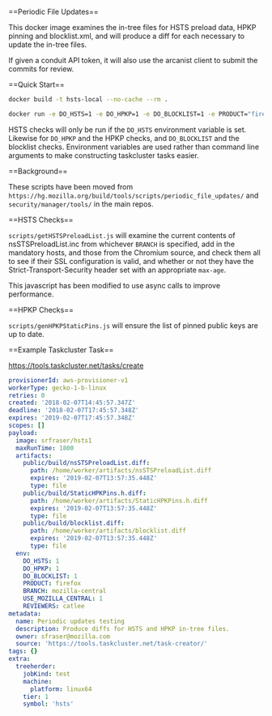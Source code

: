 
==Periodic File Updates==

This docker image examines the in-tree files for HSTS preload data, HPKP pinning and blocklist.xml, and
will produce a diff for each necessary to update the in-tree files.

If given a conduit API token, it will also use the arcanist client to submit the commits for review.


==Quick Start==

```sh
docker build -t hsts-local --no-cache --rm .

docker run -e DO_HSTS=1 -e DO_HPKP=1 -e DO_BLOCKLIST=1 -e PRODUCT="firefox" -e BRANCH="mozilla-central" -e USE_MOZILLA_CENTRAL=1 hsts-local
```

HSTS checks will only be run if the `DO_HSTS` environment variable is set.
Likewise for `DO_HPKP` and the HPKP checks, and `DO_BLOCKLIST` and the
blocklist checks. Environment variables are used rather than command line
arguments to make constructing taskcluster tasks easier.

==Background==

These scripts have been moved from
`https://hg.mozilla.org/build/tools/scripts/periodic_file_updates/` and
`security/manager/tools/` in the main repos.

==HSTS Checks==

`scripts/getHSTSPreloadList.js` will examine the current contents of
nsSTSPreloadList.inc from whichever `BRANCH` is specified, add in the mandatory
hosts, and those from the Chromium source, and check them all to see if their
SSL configuration is valid, and whether or not they have the
Strict-Transport-Security header set with an appropriate `max-age`. 

This javascript has been modified to use async calls to improve performance.

==HPKP Checks==

`scripts/genHPKPStaticPins.js` will ensure the list of pinned public keys are
up to date.

==Example Taskcluster Task==

https://tools.taskcluster.net/tasks/create

```yaml
provisionerId: aws-provisioner-v1
workerType: gecko-1-b-linux
retries: 0
created: '2018-02-07T14:45:57.347Z'
deadline: '2018-02-07T17:45:57.348Z'
expires: '2019-02-07T17:45:57.348Z'
scopes: []
payload:
  image: srfraser/hsts1
  maxRunTime: 1800
  artifacts:
    public/build/nsSTSPreloadList.diff:
      path: /home/worker/artifacts/nsSTSPreloadList.diff
      expires: '2019-02-07T13:57:35.448Z'
      type: file
    public/build/StaticHPKPins.h.diff:
      path: /home/worker/artifacts/StaticHPKPins.h.diff
      expires: '2019-02-07T13:57:35.448Z'
      type: file
    public/build/blocklist.diff:
      path: /home/worker/artifacts/blocklist.diff
      expires: '2019-02-07T13:57:35.448Z'
      type: file
  env:
    DO_HSTS: 1
    DO_HPKP: 1
    DO_BLOCKLIST: 1
    PRODUCT: firefox
    BRANCH: mozilla-central
    USE_MOZILLA_CENTRAL: 1
    REVIEWERS: catlee
metadata:
  name: Periodic updates testing
  description: Produce diffs for HSTS and HPKP in-tree files.
  owner: sfraser@mozilla.com
  source: 'https://tools.taskcluster.net/task-creator/'
tags: {}
extra:
  treeherder:
    jobKind: test
    machine:
      platform: linux64
    tier: 1
    symbol: 'hsts'

```
